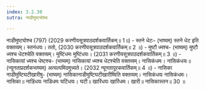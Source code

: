 ```yaml
---
index: 3.2.30
sutra: नाडीमुष्ट्योश्च

---
```

नाडीमुष्ट्योश्च (797) (2029 करणीयसूत्रपाठदर्शकवार्तिकम्॥ 1॥) - स्तने धेटः- (भाष्यम्) स्तने धेट इति वक्तव्यम्। स्तनंधयः। ततो, (2030 करणीयसूत्रपाठदर्शकवार्तिकम्॥ 2 ॥) - मुष्टौ ध्मश्च- (भाष्यम्) मुष्टौ ध्मश्च धेटश्चेति वक्तव्यम्। मुष्टिंधमः मुष्टिंधयः। (2031 करणीयसूत्रपाठदर्शकवार्तिकम्॥ 3 ॥) - नासिकायां ध्मश्च धेष्टश्च- (भाष्यम्) नासिकायां ध्मश्च धेटश्चेति वक्तव्यम्। नासिकंधमः। नासिकंधयः॥ (न्यूनताप्रदर्शकभाष्यम्) अत्यल्पमिदमुच्यते। (2032 न्यूनतापूरकवार्तिकम्॥ 4 ॥) - नासिका नाडीमुष्टिघटीखारीषु- (भाष्यम्) नासिकानाडीमुष्टिघटीखारीष्विति वक्तव्यम्। नासिकंधयः नासिकंधमः। नासिका॥ नाडिंधयः नाडिंधमः घटिंधयः। घटी॥ खारिंधयः खारिंधमः। खारी॥ नासिकास्तन॥ 30 ॥